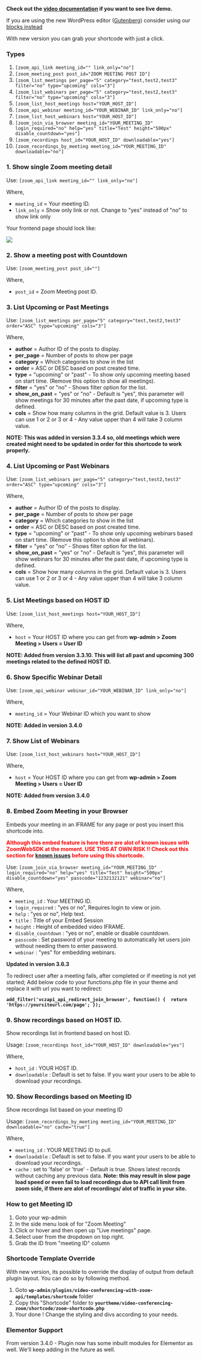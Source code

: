 **Check out the <a href="https://youtu.be/5Z2Ii0PnHRQ?t=453" target="_blank">video documentation</a> if you want to see live demo.**

If you are using the new WordPress editor ([Gutenberg](https://wordpress.org/gutenberg/)) consider using our [blocks instead](blocks.md)

With new version you can grab your shortcode with just a click.

### Types

1. `[zoom_api_link meeting_id="" link_only="no"]`
2. `[zoom_meeting_post post_id="ZOOM MEETING POST ID"]`
3. `[zoom_list_meetings per_page="5" category="test,test2,test3" filter="no" type="upcoming" cols="3"]` 
4. `[zoom_list_webinars per_page="5" category="test,test2,test3" filter="no" type="upcoming" cols="3"]` 
5. `[zoom_list_host_meetings host="YOUR_HOST_ID"]`
6. `[zoom_api_webinar meeting_id="YOUR_WEBINAR_ID" link_only="no"]`
7. `[zoom_list_host_webinars host="YOUR_HOST_ID"]`
8. `[zoom_join_via_browser meeting_id="YOUR_MEETING_ID" login_required="no" help="yes" title="Test" height="500px" disable_countdown="yes"]`
9. `[zoom_recordings host_id="YOUR_HOST_ID" downloadable="yes"]`
10. `[zoom_recordings_by_meeting meeting_id="YOUR_MEETING_ID" downloadable="no"]`

### 1. Show single Zoom meeting detail

Use: `[zoom_api_link meeting_id="" link_only="no"]`

Where,

* `meeting_id` = Your meeting ID.
* `link_only` = Show only link or not. Change to "yes" instead of "no" to show link only

Your frontend page should look like:

<img src="https://deepenbajracharya.com.np/wp-content/uploads/2019/11/Meetings-%E2%80%93-Plugin-Tester-1024x520.png">

### 2. Show a meeting post with Countdown

Use: `[zoom_meeting_post post_id=""]`

Where,

* `post_id` = Zoom Meeting post ID.

### 3. List Upcoming or Past Meetings

Use: `[zoom_list_meetings per_page="5" category="test,test2,test3" order="ASC" type="upcoming" cols="3"]`

Where,

* **author** = Author ID of the posts to display.
* **per_page** = Number of posts to show per page
* **category** = Which categories to show in the list
* **order** = ASC or DESC based on post created time.
* **type** = "upcoming" or "past" - To show only upcoming meeting based on start time. (Remove this option to show all meetings).
* **filter** = "yes" or "no" - Shows filter option for the list.
* **show_on_past** = "yes" or "no" - Default is "yes", this parameter will show meetings for 30 minutes after the past date, if upcoming type is defined.
* **cols** = Show how many columns in the grid. Default value is 3. Users can use 1 or 2 or 3 or 4 - Any value upper than 4 will take 3 column value.

**NOTE: This was added in version 3.3.4 so, old meetings which were created might need to be updated in order for this shortcode to work properly.**

### 4. List Upcoming or Past Webinars 

Use: `[zoom_list_webinars per_page="5" category="test,test2,test3" order="ASC" type="upcoming" cols="3"]`

Where,

* **author** = Author ID of the posts to display.
* **per_page** = Number of posts to show per page
* **category** = Which categories to show in the list
* **order** = ASC or DESC based on post created time.
* **type** = "upcoming" or "past" - To show only upcoming webinars based on start time. (Remove this option to show all webinars).
* **filter** = "yes" or "no" - Shows filter option for the list.
* **show_on_past** = "yes" or "no" - Default is "yes", this parameter will show webinars for 30 minutes after the past date, if upcoming type is defined.
* **cols** = Show how many columns in the grid. Default value is 3. Users can use 1 or 2 or 3 or 4 - Any value upper than 4 will take 3 column value.

### 5. List Meetings based on HOST ID

Use: `[zoom_list_host_meetings host="YOUR_HOST_ID"]`

Where,

* `host` = Your HOST ID where you can get from **wp-admin > Zoom Meeting > Users = User ID**

**NOTE: Added from version 3.3.10. This will list all past and upcoming 300 meetings related to the defined HOST ID.**

### 6. Show Specific Webinar Detail

Use: `[zoom_api_webinar webinar_id="YOUR_WEBINAR_ID" link_only="no"]`

Where,

* `meeting_id` = Your Webinar ID which you want to show 

**NOTE: Added in version 3.4.0**

### 7. Show List of Webinars

Use: `[zoom_list_host_webinars host="YOUR_HOST_ID"]`

Where,

* `host` = Your HOST ID where you can get from **wp-admin > Zoom Meeting > Users = User ID** 

**NOTE: Added from version 3.4.0**

### 8. Embed Zoom Meeting in your Browser

Embeds your meeting in an IFRAME for any page or post you insert this shortcode into.

<strong style="color:red;">Although this embed feature is here there are alot of known issues with ZoomWebSDK at the moment. USE THIS AT OWN RISK !! Check out this section for [known issues](join_links.md#known-issues-when-embedding-join-via-browser) before using this shortcode.</strong>

Use: `[zoom_join_via_browser meeting_id="YOUR_MEETING_ID" login_required="no" help="yes" title="Test" height="500px" disable_countdown="yes" passcode="1232132121" webinar="no"]`

Where,

* `meeting_id` : Your MEETING ID.
* `login_required` : "yes or no", Requires login to view or join.
* `help` : "yes or no", Help text.
* `title` : Title of your Embed Session
* `height` : Height of embedded video IFRAME.
* `disable_countdown` : "yes or no", enable or disable countdown.
* `passcode` : Set password of your meeting to automatically let users join without needing them to enter password.
* `webinar` : "yes" for embedding webinars.

**Updated in version 3.6.3**

To redirect user after a meeting fails, after completed or if meeting is not yet started; Add below code to your functions.php file in your theme and replace it with url you want to redirect:

**`add_filter('vczapi_api_redirect_join_browser', function() { 
    return 'https://yoursiteurl.com/page';
});`**

### 9. Show recordings based on HOST ID.

Show recordings list in frontend based on host ID.

Usage: `[zoom_recordings host_id="YOUR_HOST_ID" downloadable="yes"]`

Where,

* `host_id` : YOUR HOST ID.
* `downloadable` : Default is set to false. If you want your users to be able to download your recordings.

### 10. Show Recordings based on Meeting ID

Show recordings list based on your meeting ID

Usage: `[zoom_recordings_by_meeting meeting_id="YOUR_MEETING_ID" downloadable="no" cache="true"]`

Where,

* `meeting_id` : YOUR MEETING ID to pull.
* `downloadable` : Default is set to false. If you want your users to be able to download your recordings.
* `cache` : set to 'false' or 'true' - Default is true. Shows latest records without caching any previous data. **Note: this may result in slow page load speed or even fail to load recordings due to API call limit from zoom side, if there are alot of recordings/ alot of traffic in your site.**

### How to get Meeting ID

1. Goto your wp-admin
2. In the side menu look of for "Zoom Meeting"
3. Click or hover and then open up "Live meetings" page.
4. Select user from the dropdown on top right.
5. Grab the ID from "meeting ID" column

### Shortcode Template Override

With new version, its possible to override the display of output from default plugin layout. You can do so by following method.

1. Goto **`wp-admin/plugins/video-conferencing-with-zoom-api/templates/shortcode`** folder
2. Copy this "Shortcode" folder to **`yourtheme/video-conferencing-zoom/shortcode/zoom-shortcode.php`**
3. Your done ! Change the styling and divs according to your needs.

### Elementor Support

From version 3.4.0 - Plugin now has some inbuilt modules for Elementor as well. We'll keep adding in the future as well.